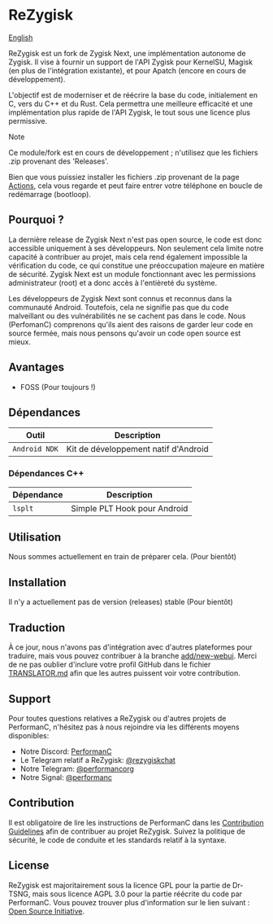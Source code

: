 # ReZygisk

[English](../README.md)

ReZygisk est un fork de Zygisk Next, une implémentation autonome de Zygisk. Il vise à fournir un support de l'API Zygisk pour KernelSU, Magisk (en plus de l'intégration existante), et pour Apatch (encore en cours de développement).

L'objectif est de moderniser et de réécrire la base du code, initialement en C, vers du C++ et du Rust. Cela permettra une meilleure efficacité et une implémentation plus rapide de l'API Zygisk, le tout sous une licence plus permissive.

> [!NOTE]
> Ce module/fork est en cours de développement ; n'utilisez que les fichiers .zip provenant des 'Releases'.
>
>Bien que vous puissiez installer les fichiers .zip provenant de la page [Actions](https://github.com/PerformanC/ReZygisk/actions), cela vous regarde et peut faire entrer votre téléphone en boucle de redémarrage (bootloop).
## Pourquoi ?

La dernière release de Zygisk Next n'est pas open source, le code est donc accessible uniquement à ses développeurs. Non seulement cela limite notre capacité à contribuer au projet, mais cela rend également impossible la vérification du code, ce qui constitue une préoccupation majeure en matière de sécurité. Zygisk Next est un module fonctionnant avec les permissions administrateur (root) et a donc accès à l'entièreté du système.

Les développeurs de Zygisk Next sont connus et reconnus dans la communauté Android. Toutefois, cela ne signifie pas que du code malveillant ou des vulnérabilités ne se cachent pas dans le code. Nous (PerfomanC) comprenons qu'ils aient des raisons de garder leur code en source fermée, mais nous pensons qu'avoir un code open source est mieux.

## Avantages

- FOSS (Pour toujours !)

## Dépendances

| Outil            | Description                           |
|-----------------|----------------------------------------|
| `Android NDK`   | Kit de développement natif d'Android   |

### Dépendances C++ 

| Dépendance | Description                   |
|------------|-------------------------------|
| `lsplt`    | Simple PLT Hook pour Android  |

## Utilisation

Nous sommes actuellement en train de préparer cela. (Pour bientôt)

## Installation

Il n'y a actuellement pas de version (releases) stable (Pour bientôt)

## Traduction

À ce jour, nous n'avons pas d'intégration avec d'autres plateformes pour traduire, mais vous pouvez contribuer à la branche [add/new-webui](https://github.com/PerformanC/ReZygisk/tree/add/new-webui). Merci de ne pas oublier d'inclure votre profil GitHub dans le fichier [TRANSLATOR.md](https://github.com/PerformanC/ReZygisk/blob/add/new-webui/TRANSLATOR.md) afin que les autres puissent voir votre contribution.

## Support

Pour toutes questions relatives a ReZygisk ou d'autres projets de PerformanC, n'hésitez pas à nous rejoindre via les différents moyens disponibles: 

- Notre Discord: [PerformanC](https://discord.gg/uPveNfTuCJ)
- Le Telegram relatif a ReZygisk: [@rezygiskchat](https://t.me/rezygiskchat)
- Notre Telegram: [@performancorg](https://t.me/performancorg)
- Notre Signal: [@performanc](https://signal.group/#CjQKID3SS8N5y4lXj3VjjGxVJnzNsTIuaYZjj3i8UhipAS0gEhAedxPjT5WjbOs6FUuXptcT)

## Contribution

Il est obligatoire de lire les instructions de PerformanC dans les [Contribution Guidelines](https://github.com/PerformanC/contributing) afin de contribuer au projet ReZygisk. Suivez la politique de sécurité, le code de conduite et les standards relatif à la syntaxe.

## License

ReZygisk est majoritairement sous la licence GPL pour la partie de Dr-TSNG, mais sous licence AGPL 3.0 pour la partie réécrite du code par PerformanC. Vous pouvez trouver plus d'information sur le lien suivant : [Open Source Initiative](https://opensource.org/licenses/AGPL-3.0).
